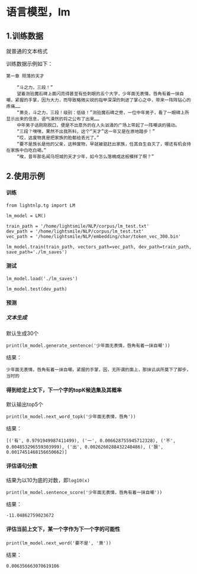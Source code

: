 # 语言模型，lm
## 1.训练数据

就普通的文本格式

训练数据示例如下：

```
第一章 陨落的天才
    
    “斗之力，三段！”
    望着测验魔石碑上面闪亮得甚至有些刺眼的五个大字，少年面无表情，唇角有着一抹自嘲，紧握的手掌，因为大力，而导致略微尖锐的指甲深深的刺进了掌心之中，带来一阵阵钻心的疼痛……
    “萧炎，斗之力，三段！级别：低级！”测验魔石碑之旁，一位中年男子，看了一眼碑上所显示出来的信息，语气漠然的将之公布了出来……
    中年男子话刚刚脱口，便是不出意外的在人头汹涌的广场上带起了一阵嘲讽的骚动。
    “三段？嘿嘿，果然不出我所料，这个“天才”这一年又是在原地踏步！”
    “哎，这废物真是把家族的脸都给丢光了。”
    “要不是族长是他的父亲，这种废物，早就被驱赶出家族，任其自生自灭了，哪还有机会待在家族中白吃白喝。”
    “唉，昔年那名闻乌坦城的天才少年，如今怎么落魄成这般模样了啊？”
```

## 2.使用示例
#### 训练

```
from lightnlp.tg import LM

lm_model = LM()

train_path = '/home/lightsmile/NLP/corpus/lm_test.txt'
dev_path = '/home/lightsmile/NLP/corpus/lm_test.txt'
vec_path = '/home/lightsmile/NLP/embedding/char/token_vec_300.bin'

lm_model.train(train_path, vectors_path=vec_path, dev_path=train_path, save_path='./lm_saves')
```

#### 测试

```
lm_model.load('./lm_saves')

lm_model.test(dev_path)
```

#### 预测

##### 文本生成

默认生成30个

```
print(lm_model.generate_sentence('少年面无表情，唇角有着一抹自嘲'))
```

结果：

```
少年面无表情，唇角有着一抹自嘲，紧握的手掌，因，无所谓的面上，那抹讥讽所莫下了脚步，当时的
```

#### 得到给定上文下，下一个字的topK候选集及其概率

默认输出top5个

```
print(lm_model.next_word_topk('少年面无表情，唇角'))
```

结果：

```
[('有', 0.9791949987411499), ('一', 0.006628755945712328), ('不', 0.004853296559303999), ('出', 0.0026260288432240486), ('狠', 0.0017451468156650662)]
```

#### 评估语句分数

结果为以10为底的对数，即`log10(x)`

```
print(lm_model.sentence_score('少年面无表情，唇角有着一抹自嘲'))
```

结果：

```
-11.04862759023672
```

#### 评估当前上文下，某一个字作为下一个字的可能性

```
print(lm_model.next_word('要不是', '萧'))
```

结果：

```
0.006356663070619106
```
